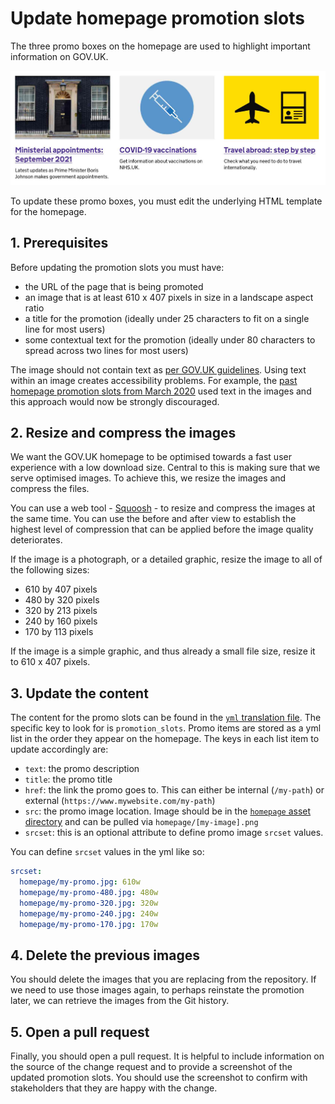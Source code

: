# Update homepage promotion slots

The three promo boxes on the homepage are used to highlight important information on GOV.UK.

![Example image of promotion slots on GOV.UK homepage](images/homepage-promotion-slots.jpg)

To update these promo boxes, you must edit the underlying HTML template for the homepage.

## 1. Prerequisites

Before updating the promotion slots you must have:

- the URL of the page that is being promoted
- an image that is at least 610 x 407 pixels in size in a landscape aspect ratio
- a title for the promotion (ideally under 25 characters to fit on a single line for most users)
- some contextual text for the promotion (ideally under 80 characters to spread across two lines for most users)

The image should not contain text as [per GOV.UK guidelines](https://www.gov.uk/guidance/content-design/images). Using text within an image creates accessibility problems. For example, the [past homepage promotion slots from March 2020](https://github.com/alphagov/frontend/pull/2292) used text in the images and this approach would now be strongly discouraged.

## 2. Resize and compress the images

We want the GOV.UK homepage to be optimised towards a fast user experience with a low download size. Central to this is making sure that we serve optimised images. To achieve this, we resize the images and compress the files.

You can use a web tool - [Squoosh](https://squoosh.app/) - to resize and compress the images at the same time. You can use the before and after view to establish the highest level of compression that can be applied before the image quality deteriorates.

If the image is a photograph, or a detailed graphic, resize the image to all of the following sizes:

- 610 by 407 pixels
- 480 by 320 pixels
- 320 by 213 pixels
- 240 by 160 pixels
- 170 by 113 pixels

If the image is a simple graphic, and thus already a small file size, resize it to 610 x 407 pixels.

## 3. Update the content

The content for the promo slots can be found in the [`yml` translation file](../config/locales/en.yml). The specific key to look for is `promotion_slots`. Promo items are stored as a yml list in the order they appear on the homepage. The keys in each list item to update accordingly are:

- `text`: the promo description
- `title`: the promo title
- `href`: the link the promo goes to. This can either be internal (`/my-path`) or external (`https://www.mywebsite.com/my-path`)
- `src`: the promo image location. Image should be in the [`homepage` asset directory](../assets/images/homepage) and can be pulled via `homepage/[my-image].png`
- `srcset`: this is an optional attribute to define promo image `srcset` values.

You can define `srcset` values in the yml like so:

```yml
srcset:
  homepage/my-promo.jpg: 610w
  homepage/my-promo-480.jpg: 480w
  homepage/my-promo-320.jpg: 320w
  homepage/my-promo-240.jpg: 240w
  homepage/my-promo-170.jpg: 170w
```

## 4. Delete the previous images

You should delete the images that you are replacing from the repository. If we need to use those images again, to perhaps reinstate the promotion later, we can retrieve the images from the Git history.

## 5. Open a pull request

Finally, you should open a pull request. It is helpful to include information on the source of the change request and to provide a screenshot of the updated promotion slots. You should use the screenshot to confirm with stakeholders that they are happy with the change.
